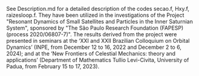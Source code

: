 See Description.md  for a detailed description of the codes secao.f, Hxy.f, raizesloop.f. They have been utilized in the investigations of the Project "Resonant Dynamics of Small Satellites and Particles in the Inner Saturnian System", sponsored by "The São Paulo Research Foundation (FAPESP) (process 2020/06807-7)". The results derived from the project were presented in seminars at the ‘XXI and XXII Brazilian Colloquium on Orbital Dynamics’ (INPE, from December 12 to 16, 2022 and December 2 to 6, 2024); and at the ‘New Frontiers of Celestial Mechanics: theory and applications’ (Department of Mathematics Tullio Levi-Civita, University of Padua, from February 15 to 17, 2023).
